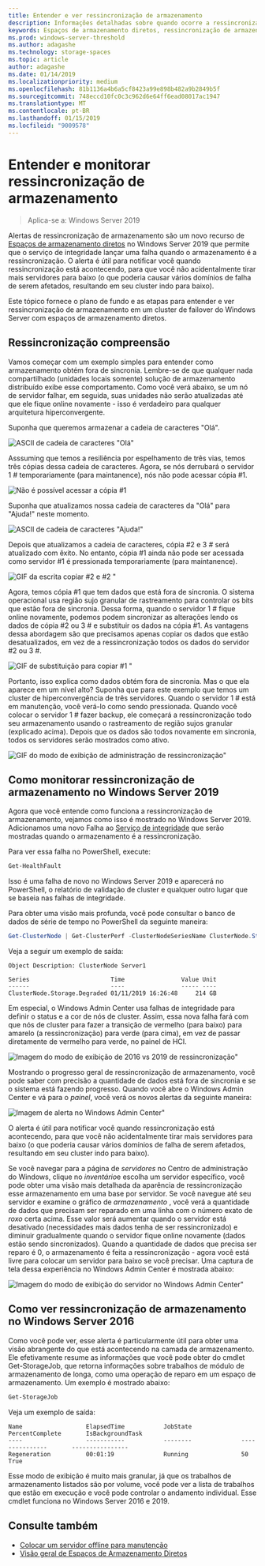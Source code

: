 ```yaml
---
title: Entender e ver ressincronização de armazenamento
description: Informações detalhadas sobre quando ocorre a ressincronização de armazenamento e como vê-lo no Windows Server 2019.
keywords: Espaços de armazenamento diretos, ressincronização de armazenamento, ressincronizar, armazenamento, S2D
ms.prod: windows-server-threshold
ms.author: adagashe
ms.technology: storage-spaces
ms.topic: article
author: adagashe
ms.date: 01/14/2019
ms.localizationpriority: medium
ms.openlocfilehash: 81b1136a4b6a5cf8423a99e898b482a9b2849b5f
ms.sourcegitcommit: 748eccd10fc0c3c962d6e64ff6ead08017ac1947
ms.translationtype: MT
ms.contentlocale: pt-BR
ms.lasthandoff: 01/15/2019
ms.locfileid: "9009578"
---
```

# Entender e monitorar ressincronização de armazenamento

>Aplica-se a: Windows Server 2019

Alertas de ressincronização de armazenamento são um novo recurso de [Espaços de armazenamento diretos](storage-spaces-direct-overview.md) no Windows Server 2019 que permite que o serviço de integridade lançar uma falha quando o armazenamento é a ressincronização. O alerta é útil para notificar você quando ressincronização está acontecendo, para que você não acidentalmente tirar mais servidores para baixo (o que poderia causar vários domínios de falha de serem afetados, resultando em seu cluster indo para baixo). 

Este tópico fornece o plano de fundo e as etapas para entender e ver ressincronização de armazenamento em um cluster de failover do Windows Server com espaços de armazenamento diretos.

## Ressincronização compreensão

Vamos começar com um exemplo simples para entender como armazenamento obtém fora de sincronia. Lembre-se de que qualquer nada compartilhado (unidades locais somente) solução de armazenamento distribuído exibe esse comportamento. Como você verá abaixo, se um nó de servidor falhar, em seguida, suas unidades não serão atualizadas até que ele fique online novamente - isso é verdadeiro para qualquer arquitetura hiperconvergente. 

Suponha que queremos armazenar a cadeia de caracteres "Olá". 

![ASCII de cadeia de caracteres "Olá"](media/understand-storage-resync/hello.png)

Asssuming que temos a resiliência por espelhamento de três vias, temos três cópias dessa cadeia de caracteres. Agora, se nós derrubará o servidor 1 # temporariamente (para maintanence), nós não pode acessar cópia #1.

![Não é possível acessar a cópia #1](media/understand-storage-resync/copy1.png)

Suponha que atualizamos nossa cadeia de caracteres da "Olá" para "Ajuda!" neste momento.

![ASCII de cadeia de caracteres "Ajuda!"](media/understand-storage-resync/help.png)

Depois que atualizamos a cadeia de caracteres, cópia #2 e 3 # será atualizado com êxito. No entanto, cópia #1 ainda não pode ser acessada como servidor #1 é pressionada temporariamente (para maintanence). 

![GIF da escrita copiar #2 e #2 "](media/understand-storage-resync/write.gif)

Agora, temos cópia #1 que tem dados que está fora de sincronia. O sistema operacional usa região sujo granular de rastreamento para controlar os bits que estão fora de sincronia. Dessa forma, quando o servidor 1 # fique online novamente, podemos podem sincronizar as alterações lendo os dados de cópia #2 ou 3 # e substituir os dados na cópia #1. As vantagens dessa abordagem são que precisamos apenas copiar os dados que estão desatualizados, em vez de a ressincronização todos os dados do servidor #2 ou 3 #.

![GIF de substituição para copiar #1 "](media/understand-storage-resync/overwrite.gif)

Portanto, isso explica como dados obtém fora de sincronia. Mas o que ela aparece em um nível alto? Suponha que para este exemplo que temos um cluster de hiperconvergência de três servidores. Quando o servidor 1 # está em manutenção, você verá-lo como sendo pressionada. Quando você colocar o servidor 1 # fazer backup, ele começará a ressincronização todo seu armazenamento usando o rastreamento de região sujos granular (explicado acima). Depois que os dados são todos novamente em sincronia, todos os servidores serão mostrados como ativo.

![GIF do modo de exibição de administração de ressincronização"](media/understand-storage-resync/admin.gif)

## Como monitorar ressincronização de armazenamento no Windows Server 2019

Agora que você entende como funciona a ressincronização de armazenamento, vejamos como isso é mostrado no Windows Server 2019. Adicionamos uma novo Falha ao [Serviço de integridade](../../failover-clustering/health-service-overview.md) que serão mostradas quando o armazenamento é a ressincronização.

Para ver essa falha no PowerShell, execute:

``` PowerShell
Get-HealthFault
```

Isso é uma falha de novo no Windows Server 2019 e aparecerá no PowerShell, o relatório de validação de cluster e qualquer outro lugar que se baseia nas falhas de integridade. 

Para obter uma visão mais profunda, você pode consultar o banco de dados de série de tempo no PowerShell da seguinte maneira:

```PowerShell
Get-ClusterNode | Get-ClusterPerf -ClusterNodeSeriesName ClusterNode.Storage.Degraded
```
Veja a seguir um exemplo de saída:

```
Object Description: ClusterNode Server1

Series                       Time                Value Unit
------                       ----                ----- ----
ClusterNode.Storage.Degraded 01/11/2019 16:26:48     214 GB
```

Em especial, o Windows Admin Center usa falhas de integridade para definir o status e a cor de nós de cluster. Assim, essa nova falha fará com que nós de cluster para fazer a transição de vermelho (para baixo) para amarelo (a ressincronização) para verde (para cima), em vez de passar diretamente de vermelho para verde, no painel de HCI.

![Imagem do modo de exibição de 2016 vs 2019 de ressincronização"](media/understand-storage-resync/compare.png)

Mostrando o progresso geral de ressincronização de armazenamento, você pode saber com precisão a quantidade de dados está fora de sincronia e se o sistema está fazendo progresso. Quando você abre o Windows Admin Center e vá para o *painel*, você verá os novos alertas da seguinte maneira:

![Imagem de alerta no Windows Admin Center"](media/understand-storage-resync/alert.png)

O alerta é útil para notificar você quando ressincronização está acontecendo, para que você não acidentalmente tirar mais servidores para baixo (o que poderia causar vários domínios de falha de serem afetados, resultando em seu cluster indo para baixo). 

Se você navegar para a página de *servidores* no Centro de administração do Windows, clique no *inventário*e escolha um servidor específico, você pode obter uma visão mais detalhada da aparência de ressincronização esse armazenamento em uma base por servidor. Se você navegue até seu servidor e examine o gráfico de *armazenamento* , você verá a quantidade de dados que precisam ser reparado em uma linha com o número exato de *roxo* certa acima. Esse valor será aumentar quando o servidor está desativado (necessidades mais dados tenha de ser ressincronizado) e diminuir gradualmente quando o servidor fique online novamente (dados estão sendo sincronizados). Quando a quantidade de dados que precisa ser reparo é 0, o armazenamento é feita a ressincronização - agora você está livre para colocar um servidor para baixo se você precisar. Uma captura de tela dessa experiência no Windows Admin Center é mostrada abaixo:

![Imagem do modo de exibição do servidor no Windows Admin Center"](media/understand-storage-resync/server.png)

## Como ver ressincronização de armazenamento no Windows Server 2016

Como você pode ver, esse alerta é particularmente útil para obter uma visão abrangente do que está acontecendo na camada de armazenamento. Ele efetivamente resume as informações que você pode obter do cmdlet Get-StorageJob, que retorna informações sobre trabalhos de módulo de armazenamento de longa, como uma operação de reparo em um espaço de armazenamento. Um exemplo é mostrado abaixo:

```PowerShell
Get-StorageJob
```

Veja um exemplo de saída:

```
Name                  ElapsedTime           JobState              PercentComplete       IsBackgroundTask
----                  -----------           --------              ---------------       ----------------
Regeneration          00:01:19              Running               50                    True

```

Esse modo de exibição é muito mais granular, já que os trabalhos de armazenamento listados são por volume, você pode ver a lista de trabalhos que estão em execução e você pode controlar o andamento individual. Esse cmdlet funciona no Windows Server 2016 e 2019.

## Consulte também

- [Colocar um servidor offline para manutenção](maintain-servers.md)
- [Visão geral de Espaços de Armazenamento Diretos](storage-spaces-direct-overview.md)